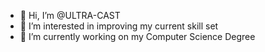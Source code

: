 - 👋 Hi, I’m @ULTRA-CAST
- 👀 I’m interested in improving my current skill set
- 🌱 I’m currently working on my Computer Science Degree
